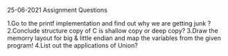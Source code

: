 25-06-2021 Assignment Questions 

1.Go to the printf implementation and find out why we are getting junk ?
2.Conclude structure copy of C is shallow copy or deep copy?
3.Draw the memorry layout for big & little endian and map the variables from the given program!
4.List out the applications of Union?


